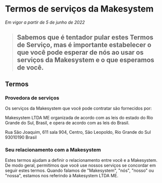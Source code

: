 # Termos de serviços da Makesystem

*Em vigor a partir de 5 de junho de 2022*
 
>## Sabemos que é tentador pular estes Termos de Serviço, mas é importante estabelecer o que você pode esperar de nós ao usar os serviços  da Makesystem e o que esperamos de você.

## Termos

### Provedora de serviços

Os  serviços da Makesystem que você pode contratar são fornecidos por:

Makesystem LTDA  ME
organizada de acordo com as leis do estado do Rio Grande do Sul, Brasil, e opera de  acordo com as leis do Brasil.

Rua São Joaquim, 611 sala 904, Centro,
São Leopoldo, Rio Grande do Sul 93010190
Brasil

### Seu relacionamento com a Makesystem

Estes termos ajudam a definir o relacionamento entre você e a Makesystem. De modo geral, permitimos que você use nossos  serviços se concordar em seguir estes termos. Quando falamos de "Makesystem", "nós", "nosso" ou "nossa", estamos nos referindo à Makesystem LTDA ME.
